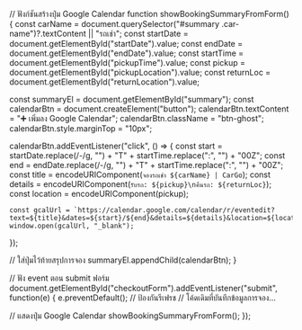 // ฟังก์ชันสร้างปุ่ม Google Calendar
function showBookingSummaryFromForm() {
  const carName = document.querySelector("#summary .car-name")?.textContent || "รถเช่า";
  const startDate = document.getElementById("startDate").value;
  const endDate = document.getElementById("endDate").value;
  const startTime = document.getElementById("pickupTime").value;
  const pickup = document.getElementById("pickupLocation").value;
  const returnLoc = document.getElementById("returnLocation").value;

  const summaryEl = document.getElementById("summary");
  const calendarBtn = document.createElement("button");
  calendarBtn.textContent = "➕ เพิ่มลง Google Calendar";
  calendarBtn.className = "btn-ghost";
  calendarBtn.style.marginTop = "10px";

  calendarBtn.addEventListener("click", () => {
    const start = startDate.replace(/-/g, "") + "T" + startTime.replace(":", "") + "00Z";
    const end = endDate.replace(/-/g, "") + "T" + startTime.replace(":", "") + "00Z";
    const title = encodeURIComponent(`จองรถเช่า ${carName} | CarGo`);
    const details = encodeURIComponent(`รับรถ: ${pickup}\nคืนรถ: ${returnLoc}`);
    const location = encodeURIComponent(pickup);

    const gcalUrl = `https://calendar.google.com/calendar/r/eventedit?text=${title}&dates=${start}/${end}&details=${details}&location=${location}`;
    window.open(gcalUrl, "_blank");
  });

  // ใส่ปุ่มไว้ท้ายสรุปการจอง
  summaryEl.appendChild(calendarBtn);
}

// ฟัง event ตอน submit ฟอร์ม
document.getElementById("checkoutForm").addEventListener("submit", function(e) {
  e.preventDefault(); // ป้องกันรีเฟรช
  // โค้ดเดิมที่บันทึกข้อมูลการจอง...
  
  // แสดงปุ่ม Google Calendar
  showBookingSummaryFromForm();
});
